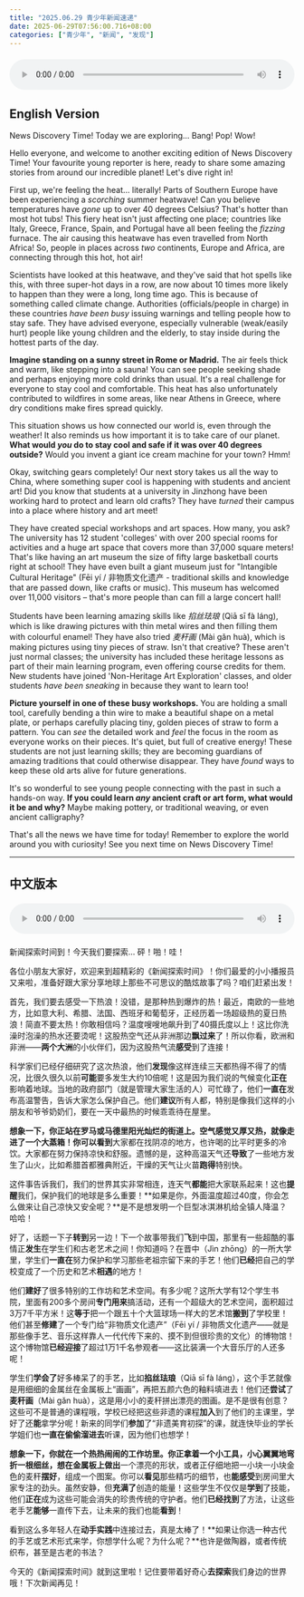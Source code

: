 ```yaml
---
title: "2025.06.29 青少年新闻速递"
date: 2025-06-29T07:56:00.716+08:00
categories: ["青少年", "新闻", "发现"]
---
```

<audio controls style="width: 100%; max-width: 900px; margin: 1.5em 0; display: block;">
  <source src="/mp3/teen_news/20250629.en.mp3" type="audio/mpeg">
</audio>

## English Version

News Discovery Time! Today we are exploring... Bang! Pop! Wow!

Hello everyone, and welcome to another exciting edition of News Discovery Time! Your favourite young reporter is here, ready to share some amazing stories from around our incredible planet! Let's dive right in!

First up, we're feeling the heat... literally! Parts of Southern Europe have been experiencing a *scorching* summer heatwave! Can you believe temperatures have *gone* up to over 40 degrees Celsius? That's hotter than most hot tubs! This fiery heat isn't just affecting one place; countries like Italy, Greece, France, Spain, and Portugal have all been feeling the *fizzing* furnace. The air causing this heatwave has even travelled from North Africa! So, people in places across *two* continents, Europe and Africa, are connecting through this hot, hot air!

Scientists have looked at this heatwave, and they've said that hot spells like this, with three super-hot days in a row, are now about 10 times more likely to happen than they were a long, long time ago. This is because of something called climate change. Authorities (officials/people in charge) in these countries *have been busy* issuing warnings and telling people how to stay safe. They have advised everyone, especially vulnerable (weak/easily hurt) people like young children and the elderly, to stay inside during the hottest parts of the day.

**Imagine standing on a sunny street in Rome or Madrid.** The air feels thick and warm, like stepping into a sauna! You can see people seeking shade and perhaps enjoying more cold drinks than usual. It's a real challenge for everyone to stay cool and comfortable. This heat has also unfortunately contributed to wildfires in some areas, like near Athens in Greece, where dry conditions make fires spread quickly.

This situation shows us how connected our world is, even through the weather! It also reminds us how important it is to take care of our planet. **What would *you* do to stay cool and safe if it was over 40 degrees outside?** Would you invent a giant ice cream machine for your town? Hmm!

Okay, switching gears completely! Our next story takes us all the way to China, where something super cool is happening with students and ancient art! Did you know that students at a university in Jinzhong have been working hard to protect and learn old crafts? They have *turned* their campus into a place where history and art meet!

They have created special workshops and art spaces. How many, you ask? The university has 12 student 'colleges' with over 200 special rooms for activities and a huge art space that covers more than 37,000 square meters! That's like having an art museum the size of fifty large basketball courts right at school! They have even built a giant museum just for "Intangible Cultural Heritage" (Fēi yí / 非物质文化遗产 - traditional skills and knowledge that are passed down, like crafts or music). This museum has welcomed over 11,000 visitors – that's more people than can fill a large concert hall!

Students have been learning amazing skills like *掐丝珐琅* (Qiā sī fà láng), which is like drawing pictures with thin metal wires and then filling them with colourful enamel! They have also tried *麦秆画* (Mài gǎn huà), which is making pictures using tiny pieces of straw. Isn't that creative? These aren't just normal classes; the university has included these heritage lessons as part of their main learning program, even offering course credits for them. New students have joined 'Non-Heritage Art Exploration' classes, and older students *have been sneaking* in because they want to learn too!

**Picture yourself in one of these busy workshops.** You are holding a small tool, carefully bending a thin wire to make a beautiful shape on a metal plate, or perhaps carefully placing tiny, golden pieces of straw to form a pattern. You can *see* the detailed work and *feel* the focus in the room as everyone works on their pieces. It's quiet, but full of creative energy! These students are not just learning skills; they are becoming guardians of amazing traditions that could otherwise disappear. They have *found* ways to keep these old arts alive for future generations.

It's so wonderful to see young people connecting with the past in such a hands-on way. **If you could learn *any* ancient craft or art form, what would it be and why?** Maybe making pottery, or traditional weaving, or even ancient calligraphy?

That's all the news we have time for today! Remember to explore the world around you with curiosity! See you next time on News Discovery Time!

---

## 中文版本
<audio controls style="width: 100%; max-width: 900px; margin: 1.5em 0; display: block;">
  <source src="/mp3/teen_news/20250629.cn.mp3" type="audio/mpeg">
</audio>

新闻探索时间到！今天我们要探索... 砰！啪！哇！

各位小朋友大家好，欢迎来到超精彩的《新闻探索时间》！你们最爱的小小播报员又来啦，准备好跟大家分享地球上那些不可思议的酷炫故事了吗？咱们赶紧出发！

首先，我们要去感受一下热浪！没错，是那种热到爆炸的热！最近，南欧的一些地方，比如意大利、希腊、法国、西班牙和葡萄牙，正经历着一场超级热的夏日热浪！简直不要太热！你敢相信吗？温度嗖嗖地飙升到了40摄氏度以上！这比你洗澡时泡澡的热水还要烫呢！这股热空气还从非洲那边**飘过来**了！所以你看，欧洲和非洲——**两个大洲**的小伙伴们，因为这股热气流**感受**到了连接！

科学家们已经仔细研究了这次热浪，他们**发现**像这样连续三天都热得不得了的情况，比很久很久以前**可能**要多发生大约10倍呢！这是因为我们说的气候变化**正在**影响着地球。当地的政府部门（就是管理大家生活的人）可忙碌了，他们**一直在**发布高温警告，告诉大家怎么保护自己。他们**建议**所有人都，特别是像我们这样的小朋友和爷爷奶奶们，要在一天中最热的时候乖乖待在屋里。

**想象一下，你正站在罗马或马德里阳光灿烂的街道上。**空气感觉又厚又热，就像走进了一个大蒸箱！你可以**看到**大家都在找阴凉的地方，也许喝的比平时更多的冷饮。大家都在努力保持凉快和舒服。遗憾的是，这种高温天气还**导致**了一些地方发生了山火，比如希腊首都雅典附近，干燥的天气让火苗**跑得**特别快。

这件事告诉我们，我们的世界其实非常相连，连天气**都能**把大家联系起来！这也**提醒**我们，保护我们的地球是多么重要！**如果是你，外面温度超过40度，你会怎么做来让自己凉快又安全呢？**是不是想发明一个巨型冰淇淋机给全镇人降温？哈哈！

好了，话题一下子**转到**另一边！下一个故事带我们**飞**到中国，那里有一些超酷的事情正**发生**在学生们和古老艺术之间！你知道吗？在晋中（Jìn zhōng）的一所大学里，学生们**一直在**努力保护和学习那些老祖宗留下来的手艺！他们**已经**把自己的学校变成了一个历史和艺术**相遇**的地方！

他们**建好**了很多特别的工作坊和艺术空间。有多少呢？这所大学有12个学生书院，里面有200多个房间**专门用来**搞活动，还有一个超级大的艺术空间，面积超过3万7千平方米！这**等于**把一个跟五十个大篮球场一样大的艺术馆**搬到**了学校里！他们甚至**修建**了一个专门给“非物质文化遗产”（Fēi yí / 非物质文化遗产——就是那些像手艺、音乐这样靠人一代代传下来的、摸不到但很珍贵的文化）的博物馆！这个博物馆**已经迎接**了超过1万1千名参观者——这比装满一个大音乐厅的人还多呢！

学生们**学会了**好多棒呆了的手艺，比如**掐丝珐琅**（Qiā sī fà láng），这个手艺就像是用细细的金属丝在金属板上“画画”，再把五颜六色的釉料填进去！他们还**尝试**了**麦秆画**（Mài gǎn huà），这是用小小的麦秆拼出漂亮的图画。是不是很有创意？这些可不是普通的课程哦，学校已经把这些非遗的课程**加入**到了他们的主课里，学好了还**能**拿学分呢！新来的同学们**参加**了“非遗美育初探”的课，就连快毕业的学长学姐们也**一直在偷偷溜进去**听课，因为他们也想学！

**想象一下，你就在一个热热闹闹的工作坊里。**你正拿着一个小工具，小心翼翼地弯折一根细丝，想在金属板上**做出**一个漂亮的形状，或者正仔细地把一小块一小块金色的麦秆**摆好**，组成一个图案。你可以**看见**那些精巧的细节，也**能感受**到房间里大家专注的劲头。虽然安静，但**充满了**创造的能量！这些学生不仅仅是**学到**了技能，他们**正在**成为这些可能会消失的珍贵传统的守护者。他们**已经找到**了方法，让这些老手艺**能够**一直传下去，让未来的我们也能**看到**！

看到这么多年轻人在**动手实践**中连接过去，真是太棒了！**如果让你选一种古代的手艺或艺术形式来学，你想学什么呢？为什么呢？**也许是做陶器，或者传统织布，甚至是古老的书法？

今天的《新闻探索时间》就到这里啦！记住要带着好奇心**去探索**我们身边的世界哦！下次新闻再见！